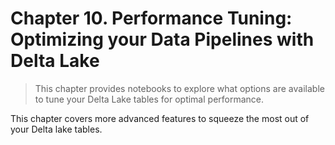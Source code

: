 # Chapter 10. Performance Tuning: Optimizing your Data Pipelines with Delta Lake
> This chapter provides notebooks to explore what options are available to tune your Delta Lake tables for optimal performance.

This chapter covers more advanced features to squeeze the most out of your Delta lake tables.
